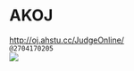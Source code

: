 # AKOJ      
http://oj.ahstu.cc/JudgeOnline/  
`@2704170205`  
![](https://image.baidu.com/search/detail?ct=503316480&z=0&ipn=d&word=ACM&step_word=&hs=0&pn=1&spn=0&di=74720419950&pi=0&rn=1&tn=baiduimagedetail&is=0%2C0&istype=0&ie=utf-8&oe=utf-8&in=&cl=2&lm=-1&st=undefined&cs=2618059305%2C2349484557&os=4250076687%2C1453133783&simid=0%2C0&adpicid=0&lpn=0&ln=1865&fr=&fmq=1539684150148_R&fm=&ic=undefined&s=undefined&se=&sme=&tab=0&width=undefined&height=undefined&face=undefined&ist=&jit=&cg=&bdtype=0&oriquery=&objurl=http%3A%2F%2F5b0988e595225.cdn.sohucs.com%2Fimages%2F20171129%2F8a183924ce3341ff8bad083fa8c1cd36.jpeg&fromurl=ippr_z2C%24qAzdH3FAzdH3Fooo_z%26e3Bf5i7_z%26e3Bv54AzdH3FwAzdH3Fda09aaa0b_8mabca&gsm=0&rpstart=0&rpnum=0&islist=&querylist=)
